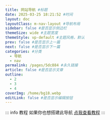 ```yaml
---
title: 网站导航 #标题
date: 2025-03-25 18:21:52 #时间
layout: doc
layoutClass: m-nav-layout #导航布局
sidebar: false #是否显示侧边栏
themeSize: wide #主题宽度
themeStyle: vp-default #主题风格，默认
prev: false #是否显示上一篇
next: false #是否显示下一篇
categories: #分类
  - 导航
  - nav
permalink: /pages/5dc884 #永久链接
article: false #是否显示文章
outline:
  - 2
  - 3
  - 4
coverImg: /home/bg18.webp
editLink: false #是否显示编辑按钮
---
```


<style src="/.vitepress/theme/styles/nav.scss"></style>

<script setup>
import { NAV_DATA } from '/.vitepress/theme/untils/data'
</script>

::: info 教程
如果你也想搭建此导航 [点我查看教程](/pages/e01e54)
:::

<MNavLinks v-for="{title, items} in NAV_DATA" :title="title" :items="items"/>
<confetti />
